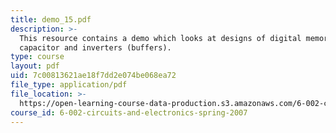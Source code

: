 ```yaml
---
title: demo_15.pdf
description: >-
  This resource contains a demo which looks at designs of digital memory using a
  capacitor and inverters (buffers).
type: course
layout: pdf
uid: 7c00813621ae18f7dd2e074be068ea72
file_type: application/pdf
file_location: >-
  https://open-learning-course-data-production.s3.amazonaws.com/6-002-circuits-and-electronics-spring-2007/7c00813621ae18f7dd2e074be068ea72_demo_15.pdf
course_id: 6-002-circuits-and-electronics-spring-2007
---
```

